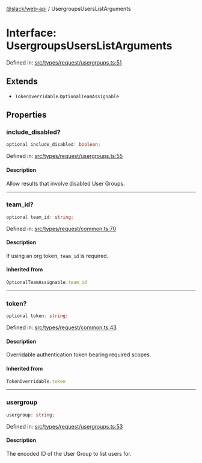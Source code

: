 [@slack/web-api](../index.md) / UsergroupsUsersListArguments

# Interface: UsergroupsUsersListArguments

Defined in: [src/types/request/usergroups.ts:51](https://github.com/slackapi/node-slack-sdk/blob/main/packages/web-api/src/types/request/usergroups.ts#L51)

## Extends

- `TokenOverridable`.`OptionalTeamAssignable`

## Properties

### include\_disabled?

```ts
optional include_disabled: boolean;
```

Defined in: [src/types/request/usergroups.ts:55](https://github.com/slackapi/node-slack-sdk/blob/main/packages/web-api/src/types/request/usergroups.ts#L55)

#### Description

Allow results that involve disabled User Groups.

***

### team\_id?

```ts
optional team_id: string;
```

Defined in: [src/types/request/common.ts:70](https://github.com/slackapi/node-slack-sdk/blob/main/packages/web-api/src/types/request/common.ts#L70)

#### Description

If using an org token, `team_id` is required.

#### Inherited from

```ts
OptionalTeamAssignable.team_id
```

***

### token?

```ts
optional token: string;
```

Defined in: [src/types/request/common.ts:43](https://github.com/slackapi/node-slack-sdk/blob/main/packages/web-api/src/types/request/common.ts#L43)

#### Description

Overridable authentication token bearing required scopes.

#### Inherited from

```ts
TokenOverridable.token
```

***

### usergroup

```ts
usergroup: string;
```

Defined in: [src/types/request/usergroups.ts:53](https://github.com/slackapi/node-slack-sdk/blob/main/packages/web-api/src/types/request/usergroups.ts#L53)

#### Description

The encoded ID of the User Group to list users for.
